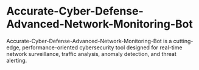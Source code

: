 # Accurate-Cyber-Defense-Advanced-Network-Monitoring-Bot
Accurate-Cyber-Defense-Advanced-Network-Monitoring-Bot is a cutting-edge, performance-oriented cybersecurity tool designed for real-time network surveillance, traffic analysis, anomaly detection, and threat alerting.

